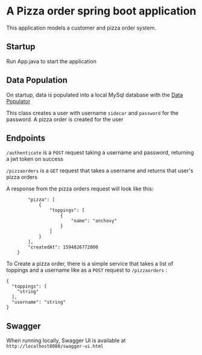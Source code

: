 # A Pizza order spring boot application
This application models a customer and pizza order system. 

## Startup
Run App.java to start the application

## Data Population 
On startup, data is populated into a local MySql database with the [Data Populator](src/main/java/com/sidecar/DataPopulator.java)

This class creates a user with username ```sidecar``` and ```password``` for the password. A  pizza order is created for the user

## Endpoints

```/authenticate``` is a ```POST``` request taking a username and password, returning a jwt token on success

```/pizzaorders``` is a ```GET``` request that takes a username and returns that user's pizza orders

A response from the pizza orders request will look like this:

```{
        "pizza": [
            {
                "toppings": [
                    {
                        "name": "anchovy"
                    }
                ]
            }
        ],
        "createdAt": 1594826772000
    }
```

To Create a pizza order, there is a simple service that takes a list of toppings and a username like
as a ```POST``` request to ```/pizzaorders``` :
```
{
  "toppings": [
    "string"
  ],
  "username": "string"
}
```
 

## Swagger
When running locally, Swagger UI is available at 
```http://localhost8080/swagger-ui.html``` 
